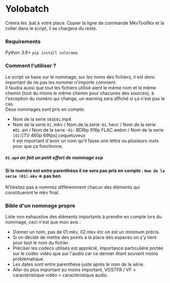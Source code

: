 # Yolobatch

Créera les .bat à votre place. Copier la ligne de commande MkvToolNix et la coller dans le script, il se chargera du reste.

### Requirements

Python 3.6+
`pip install colorama`

### Comment l'utiliser ?

Le script se base sur le nommage, sur les noms des fichiers, il est donc important de ne pas les nommer n'importe comment. <br>
Il faudra aussi que tout les fichiers utilisé aient le même nom et le même chemin (tout du moins le même chemin pour chacunes des sources), à l'exception du numéro qui change, un warning sera affiché si ça n'est pas le cas.<br>
Deux nommages sont pris en compte: 
- Nom de la serie `S01E01`.mp4
- Nom de la serie `01.`mkv / Nom.de.la.serie`.01.`hevc / Nom de la serie `#01.`avi / Nom de la serie -` 01 `- BDRip 916p FLAC.webm / Nom de la serie `[01]`[TV 460p 69fps].cequetuveux<br>
Il est important d'avoir un nom qu'il fasse une lettre ou plusieurs mots pour que ça fonctionne.<br>
##### `01.mp4` on fait un petit effort de nommage svp<br>
#### Si le numéro est entre parenthèse il ne sera pas pris en compte : `Nom de la serie (01).mkv` => pas bon<br>
N'hésitez pas à nommez différemment chacun des éléments qui constitueront le mkv final.

### Bible d'un nommage propre
Liste non exhaustive des éléments importants à prendre en compte lors du nommage, ceci n'est que mon avis :
- Donner un nom, pas de 01.mkv, 02.mkv etc on est un minimum précis. <br>
- Si on décide de mettre des points à la place des espaces on s'y tient pour tout le nom du fichier.<br>
- Préciser les codecs utilisés est apprécié, importance particulière portée sur le codec vidéo que sur l'audio car ce dernier étant souvent moins problématique.<br>
- Les dates sont entre parenthèse juste après le nom de la série.<br>
- Aller du plus important au moins important, VOSTFR / VF > caractéristique vidéo > caractéristique audio.<br>

